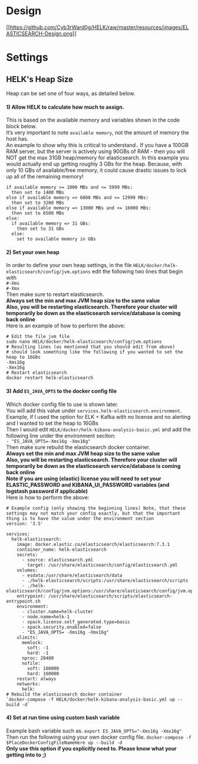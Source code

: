 # Design
[[https://github.com/Cyb3rWard0g/HELK/raw/master/resources/images/ELASTICSEARCH-Design.png]]

# Settings
## HELK's Heap Size
Heap can be set one of four ways, as detailed below.

#### 1) Allow HELK to calculate how much to assign.  
This is based on the available memory and variables shown in the code block below.  
It’s very important to note `available memory`, not the amount of memory the host has.  
An example to show why this is critical to understand.. If you have a 100GB RAM server, but the server is actively using 90GBs of RAM - then you will NOT get the max 31GB heap/memory for elasticsearch. In this example you would actually end up getting roughly 3 GBs for the heap. Because, with only 10 GBs of available/free memory, it could cause drastic issues to lock up all of the remaining memory!
```
if available memory >= 1000 MBs and <= 5999 MBs:
  then set to 1400 MBs
else if available memory => 6000 MBs and <= 12999 MBs:
  then set to 3200 MBs
else if available memory => 13000 MBs and <= 16000 MBs:
  then set to 6500 MBs
else:
  if available memory => 31 GBs:
    then set to 31 GBs
  else:
    set to available memory in GBs
```

#### 2) Set your own heap
In order to define your own heap settings, in the file `HELK/docker/helk-elasticsearch/config/jvm.options`
edit the following two lines that begin with  
`#-Xms`  
`#-Xmx`  
Then make sure to restart elasticsearch.  
**Always set the min and max JVM heap size to the same value  
Also, you will be restarting elasticsearch. Therefore your cluster will temporarily be down as the elasticsearch service/database is coming back online**  
Here is an example of how to perform the above:
```
# Edit the file jvm file
sudo nano HELK/docker/helk-elasticsearch/config/jvm.options
# Resulting lines (as mentioned that you should edit from above)
# should look something like the following if you wanted to set the heap to 16GBs
-Xms16g
-Xmx16g
# Restart elasticsearch
docker restart helk-elasticsearch
```

#### 3) Add `ES_JAVA_OPTS` to the docker config file
Which docker config file to use is shown later.  
You will add this value under `services.helk-elasticsearch.environment`. 
Example, if I used the option for ELK + Kafka with no license and no alerting and I wanted to set the heap to 16GBs  
Then I would edit `HELK/docker/helk-kibana-analysis-basic.yml` and add the following line under the environment seciton:  
`- "ES_JAVA_OPTS=-Xms16g -Xmx16g"`  
Then make sure rebuild the elasticsearch docker container.  
**Always set the min and max JVM heap size to the same value  
Also, you will be restarting elasticsearch. Therefore your cluster will temporarily be down as the elasticsearch service/database is coming back online**  
**Note if you are using (elastic) license you will need to set your ELASTIC_PASSWORD and KIBANA_UI_PASSWORD variables (and logstash password if applicable)**  
Here is how to perform the above:
```
# Example config (only showing the beginning lines) Note, that these settings may not match your config exactly, but that the important thing is to have the value under the environment section
version: '3.5'

services:
  helk-elasticsearch:
    image: docker.elastic.co/elasticsearch/elasticsearch:7.3.1
    container_name: helk-elasticsearch
    secrets:
      - source: elasticsearch.yml
        target: /usr/share/elasticsearch/config/elasticsearch.yml
    volumes:
      - esdata:/usr/share/elasticsearch/data
      - ./helk-elasticsearch/scripts:/usr/share/elasticsearch/scripts
      - ./helk-elasticsearch/config/jvm.options:/usr/share/elasticsearch/config/jvm.options
    entrypoint: /usr/share/elasticsearch/scripts/elasticsearch-entrypoint.sh
    environment:
      - cluster.name=helk-cluster
      - node.name=helk-1
      - xpack.license.self_generated.type=basic
      - xpack.security.enabled=false
      - "ES_JAVA_OPTS= -Xms16g -Xmx16g"
    ulimits:
      memlock:
        soft: -1
        hard: -1
      nproc: 20480
      nofile:
        soft: 160000
        hard: 160000
    restart: always
    networks:
      helk:
# Rebuild the elasticsearch docker container
`docker-compose -f HELK/docker/helk-kibana-analysis-basic.yml up --build -d`

```

#### 4) Set at run time using custom bash variable
Example bash variable such as. 
`export ES_JAVA_OPTS="-Xms16g -Xmx16g"`
Then run the following using your own docker config file. 
`docker-compose -f $PlaceDockerConfigFileNameHere up --build -d`  
**Only use this option if you explicitly need to. Please know what your getting into to ;)**